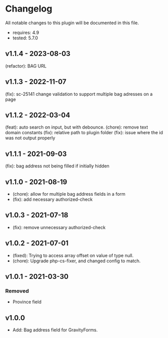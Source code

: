 # Changelog

All notable changes to this plugin will be documented in this file.

-   requires: 4.9
-   tested: 5.7.0

## v1.1.4 - 2023-08-03

(refactor): BAG URL

## v1.1.3 - 2022-11-07

(fix): sc-25141 change validation to support multiple bag adresses on a page

## v1.1.2 - 2022-03-04

(feat): auto search on input, but with debounce.
(chore): remove text domain constants
(fix): relative path to plugin folder
(fix): issue where the id was not output properly

## v1.1.1 - 2021-09-03

(fix): bag address not being filled if initially hidden

## v1.1.0 - 2021-08-19

-   (chore): allow for multiple bag address fields in a form
-   (fix): add necessary authorized-check

## v1.0.3 - 2021-07-18

-   (fix): remove unnecessary authorized-check

## v1.0.2 - 2021-07-01

-   (fixed): Trying to access array offset on value of type null.
-   (chore): Upgrade php-cs-fixer, and changed config to match.

## v1.0.1 - 2021-03-30

### Removed

-   Province field

## v1.0.0

-   Add: Bag address field for GravityForms.
